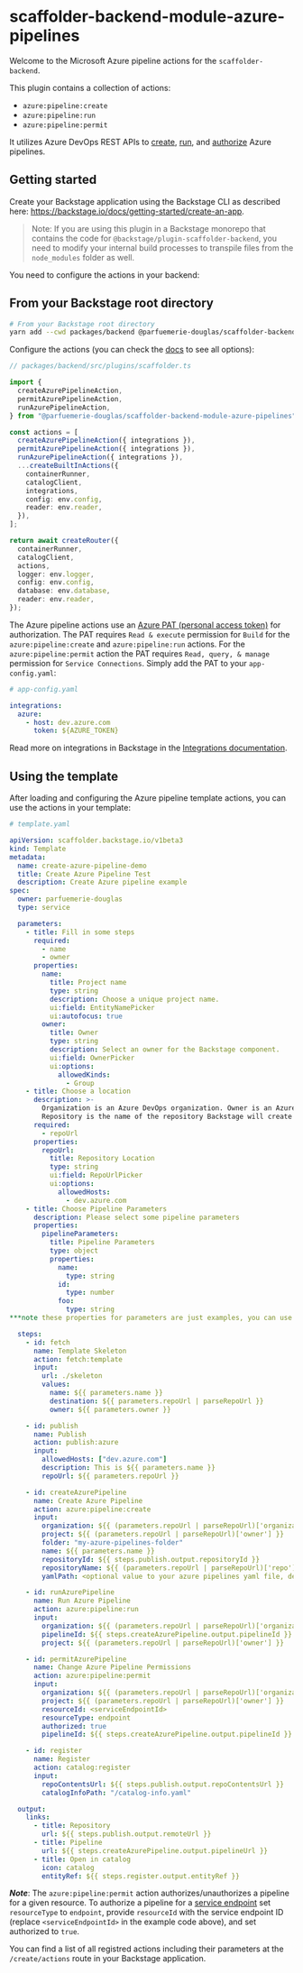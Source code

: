 # scaffolder-backend-module-azure-pipelines

Welcome to the Microsoft Azure pipeline actions for the `scaffolder-backend`.

This plugin contains a collection of actions:

- `azure:pipeline:create`
- `azure:pipeline:run`
- `azure:pipeline:permit`

It utilizes Azure DevOps REST APIs to
[create](https://docs.microsoft.com/en-us/rest/api/azure/devops/pipelines/pipelines/create?view=azure-devops-rest-6.1),
[run](https://docs.microsoft.com/en-us/rest/api/azure/devops/pipelines/runs/run-pipeline?view=azure-devops-rest-6.1),
and
[authorize](https://docs.microsoft.com/en-us/rest/api/azure/devops/approvalsandchecks/pipeline-permissions/update-pipeline-permisions-for-resource?view=azure-devops-rest-7.1)
Azure pipelines.

## Getting started

Create your Backstage application using the Backstage CLI as described here:
<https://backstage.io/docs/getting-started/create-an-app>.

> Note: If you are using this plugin in a Backstage monorepo that contains the
> code for `@backstage/plugin-scaffolder-backend`, you need to modify your
> internal build processes to transpile files from the `node_modules` folder as
> well.

You need to configure the actions in your backend:

## From your Backstage root directory

```sh
# From your Backstage root directory
yarn add --cwd packages/backend @parfuemerie-douglas/scaffolder-backend-module-azure-pipelines
```

Configure the actions (you can check the
[docs](https://backstage.io/docs/features/software-templates/writing-custom-actions#registering-custom-actions)
to see all options):

```typescript
// packages/backend/src/plugins/scaffolder.ts

import {
  createAzurePipelineAction,
  permitAzurePipelineAction,
  runAzurePipelineAction,
} from "@parfuemerie-douglas/scaffolder-backend-module-azure-pipelines";

const actions = [
  createAzurePipelineAction({ integrations }),
  permitAzurePipelineAction({ integrations }),
  runAzurePipelineAction({ integrations }),
  ...createBuiltInActions({
    containerRunner,
    catalogClient,
    integrations,
    config: env.config,
    reader: env.reader,
  }),
];

return await createRouter({
  containerRunner,
  catalogClient,
  actions,
  logger: env.logger,
  config: env.config,
  database: env.database,
  reader: env.reader,
});
```

The Azure pipeline actions use an [Azure PAT (personal access
token)](https://docs.microsoft.com/en-us/azure/devops/organizations/accounts/use-personal-access-tokens-to-authenticate)
for authorization. The PAT requires `Read & execute` permission for `Build` for
the `azure:pipeline:create` and `azure:pipeline:run` actions. For the
`azure:pipeline:permit` action the PAT requires `Read, query, & manage`
permission for `Service Connections`. Simply add the PAT to your
`app-config.yaml`:

```yaml
# app-config.yaml

integrations:
  azure:
    - host: dev.azure.com
      token: ${AZURE_TOKEN}
```

Read more on integrations in Backstage in the [Integrations
documentation](https://backstage.io/docs/integrations/).

## Using the template

After loading and configuring the Azure pipeline template actions, you can use
the actions in your template:

```yaml
# template.yaml

apiVersion: scaffolder.backstage.io/v1beta3
kind: Template
metadata:
  name: create-azure-pipeline-demo
  title: Create Azure Pipeline Test
  description: Create Azure pipeline example
spec:
  owner: parfuemerie-douglas
  type: service

  parameters:
    - title: Fill in some steps
      required:
        - name
        - owner
      properties:
        name:
          title: Project name
          type: string
          description: Choose a unique project name.
          ui:field: EntityNamePicker
          ui:autofocus: true
        owner:
          title: Owner
          type: string
          description: Select an owner for the Backstage component.
          ui:field: OwnerPicker
          ui:options:
            allowedKinds:
              - Group
    - title: Choose a location
      description: >-
        Organization is an Azure DevOps organization. Owner is an Azure DevOps project.
        Repository is the name of the repository Backstage will create for you.
      required:
        - repoUrl
      properties:
        repoUrl:
          title: Repository Location
          type: string
          ui:field: RepoUrlPicker
          ui:options:
            allowedHosts:
              - dev.azure.com
    - title: Choose Pipeline Parameters
      description: Please select some pipeline parameters
      properties:
        pipelineParameters:
          title: Pipeline Parameters
          type: object
          properties:
            name:
              type: string
            id:
              type: number
            foo:
              type: string
***note these properties for parameters are just examples, you can use whatever key values that your pipeline will accept! (note if the pipeline doesnt have these parameters configured it will return a 400 error"

  steps:
    - id: fetch
      name: Template Skeleton
      action: fetch:template
      input:
        url: ./skeleton
        values:
          name: ${{ parameters.name }}
          destination: ${{ parameters.repoUrl | parseRepoUrl }}
          owner: ${{ parameters.owner }}

    - id: publish
      name: Publish
      action: publish:azure
      input:
        allowedHosts: ["dev.azure.com"]
        description: This is ${{ parameters.name }}
        repoUrl: ${{ parameters.repoUrl }}

    - id: createAzurePipeline
      name: Create Azure Pipeline
      action: azure:pipeline:create
      input:
        organization: ${{ (parameters.repoUrl | parseRepoUrl)['organization'] }}
        project: ${{ (parameters.repoUrl | parseRepoUrl)['owner'] }}
        folder: "my-azure-pipelines-folder"
        name: ${{ parameters.name }}
        repositoryId: ${{ steps.publish.output.repositoryId }}
        repositoryName: ${{ (parameters.repoUrl | parseRepoUrl)['repo'] }}
        yamlPath: <optional value to your azure pipelines yaml file, defaults to ./azure-pipelines.yaml>

    - id: runAzurePipeline
      name: Run Azure Pipeline
      action: azure:pipeline:run
      input:
        organization: ${{ (parameters.repoUrl | parseRepoUrl)['organization'] }}
        pipelineId: ${{ steps.createAzurePipeline.output.pipelineId }}
        project: ${{ (parameters.repoUrl | parseRepoUrl)['owner'] }}

    - id: permitAzurePipeline
      name: Change Azure Pipeline Permissions
      action: azure:pipeline:permit
      input:
        organization: ${{ (parameters.repoUrl | parseRepoUrl)['organization'] }}
        project: ${{ (parameters.repoUrl | parseRepoUrl)['owner'] }}
        resourceId: <serviceEndpointId>
        resourceType: endpoint
        authorized: true
        pipelineId: ${{ steps.createAzurePipeline.output.pipelineId }}

    - id: register
      name: Register
      action: catalog:register
      input:
        repoContentsUrl: ${{ steps.publish.output.repoContentsUrl }}
        catalogInfoPath: "/catalog-info.yaml"

  output:
    links:
      - title: Repository
        url: ${{ steps.publish.output.remoteUrl }}
      - title: Pipeline
        url: ${{ steps.createAzurePipeline.output.pipelineUrl }}
      - title: Open in catalog
        icon: catalog
        entityRef: ${{ steps.register.output.entityRef }}
```

**_Note_**: The `azure:pipeline:permit` action authorizes/unauthorizes a
pipeline for a given resource. To authorize a pipeline for a [service
endpoint](https://docs.microsoft.com/en-us/azure/virtual-network/virtual-network-service-endpoints-overview)
set `resourceType` to `endpoint`, provide `resourceId` with the service endpoint
ID (replace `<serviceEndpointId>` in the example code above), and set authorized
to `true`.

You can find a list of all registred actions including their parameters at the
`/create/actions` route in your Backstage application.
